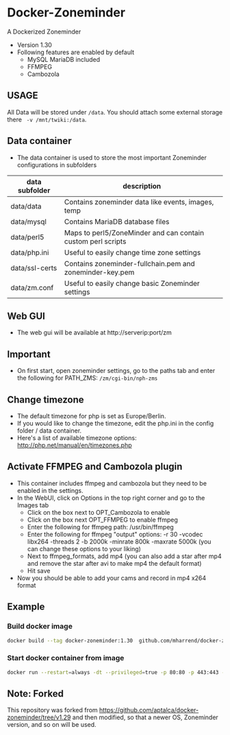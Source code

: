 # Docker-Zoneminder
A Dockerized Zoneminder
* Version 1.30
* Following features are enabled by default
  * MySQL MariaDB included
  * FFMPEG
  * Cambozola

## USAGE
All Data will be stored under `/data`. You should attach some
external storage there ` -v /mnt/twiki:/data`.

## Data container
* The data container is used to store the most important Zoneminder configurations in subfolders

| data subfolder |    description                                               |
|----------------|--------------------------------------------------------------|
| data/data      | Contains zoneminder data like events, images, temp           |
| data/mysql     | Contains MariaDB database files                              |
| data/perl5     | Maps to perl5/ZoneMinder and can contain custom perl scripts |
| data/php.ini   | Useful to easily change time zone settings                   |
| data/ssl-certs | Contains zoneminder-fullchain.pem and zoneminder-key.pem     |
| data/zm.conf   | Useful to easily change basic Zoneminder settings            |


## Web GUI
* The web gui will be available at http://serverip:port/zm

## Important
* On first start, open zoneminder settings, go to the paths tab and enter the following for PATH_ZMS: ```/zm/cgi-bin/nph-zms```

## Change timezone
* The default timezone for php is set as Europe/Berlin.
* If you would like to change the timezone, edit the php.ini in the config folder / data container.
* Here's a list of available timezone options: http://php.net/manual/en/timezones.php


## Activate FFMPEG and Cambozola plugin
* This container includes ffmpeg and cambozola but they need to be enabled in the settings. 
* In the WebUI, click on Options in the top right corner and go to the Images tab
  * Click on the box next to OPT_Cambozola to enable
  * Click on the box next OPT_FFMPEG to enable ffmpeg
  * Enter the following for ffmpeg path: /usr/bin/ffmpeg
  * Enter the following for ffmpeg "output" options: -r 30 -vcodec libx264 -threads 2 -b 2000k -minrate 800k -maxrate 5000k (you can change these options to your liking)
  * Next to ffmpeg_formats, add mp4 (you can also add a star after mp4 and remove the star after avi to make mp4 the default format)
  * Hit save
* Now you should be able to add your cams and record in mp4 x264 format


## Example

### Build docker image
```bash
docker build --tag docker-zoneminder:1.30  github.com/mharrend/docker-zoneminder
```

### Start docker container from image
```bash
docker run --restart=always -dt --privileged=true -p 80:80 -p 443:443 -v /docker:/data:rw -v /etc/localtime:/etc/localtime:ro  docker-zoneminder/1.30
```





## Note: Forked
This repository was forked from https://github.com/aptalca/docker-zoneminder/tree/v1.29 and then modified, so that a newer OS, Zoneminder version, and so on will be used.

